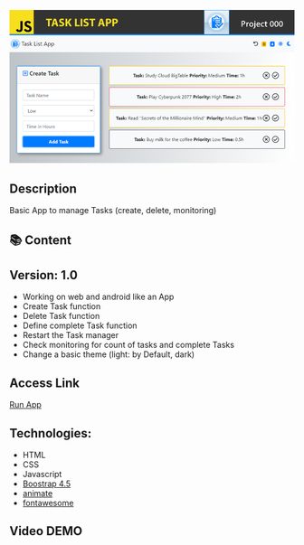 ![](Top.fw.png)

## Description

Basic App to manage Tasks (create, delete, monitoring)

## :books: Content

## Version: 1.0

- Working on web and android like an App
- Create Task function
- Delete Task function
- Define complete Task function
- Restart the Task manager
- Check monitoring for count of tasks and complete Tasks
- Change a basic theme (light: by Default, dark)


## Access Link

[Run App](https://agzsoftsi.github.io/100_JavaScript_projects_Challenge/000_Project1_Task_list/index.html)

## Technologies:

- HTML
- CSS
- Javascript
- [Boostrap 4.5](https://getbootstrap.com/docs/4.5/getting-started/introduction/)
- [animate](https://animate.style/)
- [fontawesome](https://fontawesome.com/)

## Video DEMO

[]()